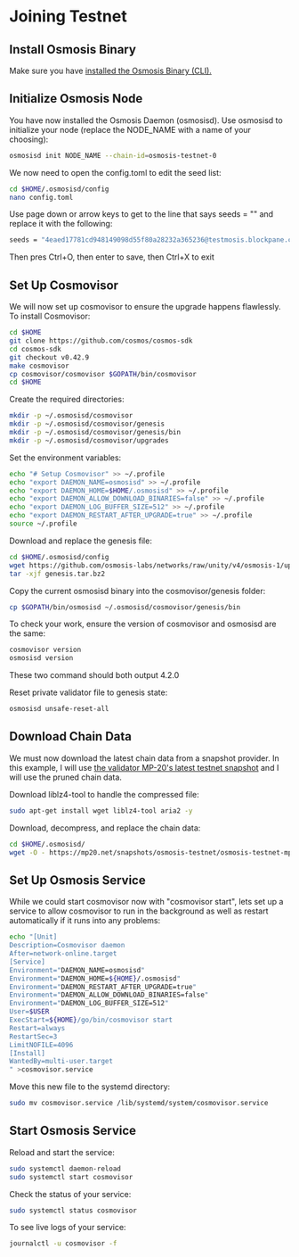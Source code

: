 # Joining Testnet

## Install Osmosis Binary

Make sure you have [installed the Osmosis Binary (CLI).](../cli/install)

## Initialize Osmosis Node

You have now installed the Osmosis Daemon (osmosisd). Use osmosisd to initialize your node (replace the NODE_NAME with a name of your choosing):

```bash
osmosisd init NODE_NAME --chain-id=osmosis-testnet-0
```


We now need to open the config.toml to edit the seed list:

```bash
cd $HOME/.osmosisd/config
nano config.toml
```

Use page down or arrow keys to get to the line that says seeds = "" and replace it with the following:

```bash
seeds = "4eaed17781cd948149098d55f80a28232a365236@testmosis.blockpane.com:26656"
```

Then pres Ctrl+O, then enter to save, then Ctrl+X to exit

## Set Up Cosmovisor

We will now set up cosmovisor to ensure the upgrade happens flawlessly. To install Cosmovisor:

```bash
cd $HOME
git clone https://github.com/cosmos/cosmos-sdk
cd cosmos-sdk
git checkout v0.42.9
make cosmovisor
cp cosmovisor/cosmovisor $GOPATH/bin/cosmovisor
cd $HOME
```


Create the required directories:

```bash
mkdir -p ~/.osmosisd/cosmovisor
mkdir -p ~/.osmosisd/cosmovisor/genesis
mkdir -p ~/.osmosisd/cosmovisor/genesis/bin
mkdir -p ~/.osmosisd/cosmovisor/upgrades
```


Set the environment variables:

```bash
echo "# Setup Cosmovisor" >> ~/.profile
echo "export DAEMON_NAME=osmosisd" >> ~/.profile
echo "export DAEMON_HOME=$HOME/.osmosisd" >> ~/.profile
echo "export DAEMON_ALLOW_DOWNLOAD_BINARIES=false" >> ~/.profile
echo "export DAEMON_LOG_BUFFER_SIZE=512" >> ~/.profile
echo "export DAEMON_RESTART_AFTER_UPGRADE=true" >> ~/.profile
source ~/.profile
```

Download and replace the genesis file:

```bash
cd $HOME/.osmosisd/config
wget https://github.com/osmosis-labs/networks/raw/unity/v4/osmosis-1/upgrades/v4/testnet/genesis.tar.bz2
tar -xjf genesis.tar.bz2
```


Copy the current osmosisd binary into the cosmovisor/genesis folder:

```bash
cp $GOPATH/bin/osmosisd ~/.osmosisd/cosmovisor/genesis/bin
```

To check your work, ensure the version of cosmovisor and osmosisd are the same:

```bash
cosmovisor version
osmosisd version
```

These two command should both output 4.2.0

Reset private validator file to genesis state:

```bash
osmosisd unsafe-reset-all
```

## Download Chain Data

We must now download the latest chain data from a snapshot provider. In this example, I will use [the validator MP-20's latest testnet snapshot](https://mp20.net/snapshots/osmosis-testnet/) and I will use the pruned chain data.

Download liblz4-tool to handle the compressed file:

```bash
sudo apt-get install wget liblz4-tool aria2 -y
```

Download, decompress, and replace the chain data:

```bash
cd $HOME/.osmosisd/
wget -O - https://mp20.net/snapshots/osmosis-testnet/osmosis-testnet-mp20-latest.tar.xz | xz -d -v | tar xf - |
```

## Set Up Osmosis Service

While we could start cosmovisor now with "cosmovisor start", lets set up a service to allow cosmovisor to run in the background as well as restart automatically if it runs into any problems:

```bash
echo "[Unit]
Description=Cosmovisor daemon
After=network-online.target
[Service]
Environment="DAEMON_NAME=osmosisd"
Environment="DAEMON_HOME=${HOME}/.osmosisd"
Environment="DAEMON_RESTART_AFTER_UPGRADE=true"
Environment="DAEMON_ALLOW_DOWNLOAD_BINARIES=false"
Environment="DAEMON_LOG_BUFFER_SIZE=512"
User=$USER
ExecStart=${HOME}/go/bin/cosmovisor start
Restart=always
RestartSec=3
LimitNOFILE=4096
[Install]
WantedBy=multi-user.target
" >cosmovisor.service
```

Move this new file to the systemd directory:

```bash
sudo mv cosmovisor.service /lib/systemd/system/cosmovisor.service
```

## Start Osmosis Service

Reload and start the service:

```bash
sudo systemctl daemon-reload
sudo systemctl start cosmovisor
```

Check the status of your service:

```bash
sudo systemctl status cosmovisor
```

To see live logs of your service:

```bash
journalctl -u cosmovisor -f
``` 